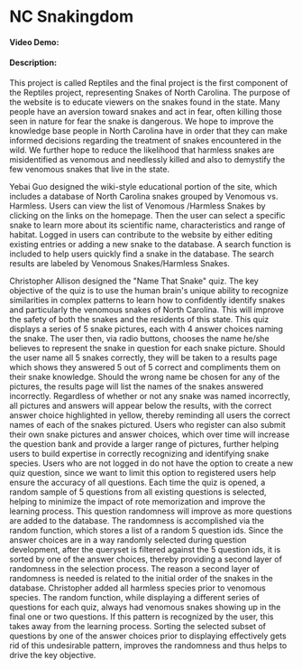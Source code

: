 # NC Snakingdom
#### Video Demo:  <URL HERE>
#### Description:
This project is called Reptiles and the final project is the first component of the Reptiles project, representing Snakes of North Carolina. The purpose of the website is to educate viewers on the snakes found in the state.  Many people have an aversion toward snakes and act in fear, often killing those seen in nature for fear the snake is dangerous.  We hope to improve the knowledge base people in North Carolina have in order that they can make informed decisions regarding the treatment of snakes encountered in the wild. We further hope to reduce the likelihood that harmless snakes are misidentified as venomous and needlessly killed and also to demystify the few venomous snakes that live in the state.
  
Yebai Guo designed the wiki-style educational portion of the site, which includes a database of North Carolina snakes grouped by Venomous vs. Harmless. Users can view the list of Venomous /Harmless Snakes by clicking on the links on the homepage. Then the user can select a specific snake to learn more about its scientific name, characteristics and range of habitat. Logged in users can contribute to the website by either editing existing entries or adding a new snake to the database. A search function is included to help users quickly find a snake in the database. The search results are labeled by Venomous Snakes/Harmless Snakes.
  
Christopher Allison designed the "Name That Snake" quiz.  The key objective of the quiz is to use the human brain's unique ability to recognize similarities in complex patterns to learn how to confidently identify snakes and particularly the venomous snakes of North Carolina. This will improve the safety of both the snakes and the residents of this state. This quiz displays a series of 5 snake pictures, each with 4 answer choices naming the snake. The user then, via radio buttons, chooses the name he/she believes to represent the snake in question for each snake picture.  Should the user name all 5 snakes correctly, they will be taken to a results page which shows they answered 5 out of 5 correct and compliments them on their snake knowledge. Should the wrong name be chosen for any of the pictures, the results page will list the names of the snakes answered incorrectly.  Regardless of whether or not any snake was named incorrectly, all pictures and answers will appear below the results, with the correct answer choice highlighted in yellow, thereby reminding all users the correct names of each of the snakes pictured.  Users who register can also submit their own snake pictures and answer choices, which over time will increase the question bank and provide a larger range of pictures, further helping users to build expertise in correctly recognizing and identifying snake species.  Users who are not logged in do not have the option to create a new quiz question, since we want to limit this option to registered users help ensure the accuracy of all questions. Each time the quiz is opened, a random sample of 5 questions from all existing questions is selected, helping to minimize the impact of rote memorization and improve the learning process.  This question randomness will improve as more questions are added to the database.  The randomness is accomplished via the random function, which stores a list of a random 5 question ids.  Since the answer choices are in a way randomly selected during question development, after the queryset is filtered against the 5 question ids, it is sorted by one of the answer choices, thereby providing a second layer of randomness in the selection process.  The reason a second layer of randomness is needed is related to the initial order of the snakes in the database.  Christopher added all harmless species prior to venomous species.  The random function, while displaying a different series of questions for each quiz, always had venomous snakes showing up in the final one or two questions. If this pattern is recognized by the user, this takes away from the learning process.  Sorting the selected subset of questions by one of the answer choices prior to displaying effectively gets rid of this undesirable pattern, improves the randomness and thus helps to drive the key objective.
